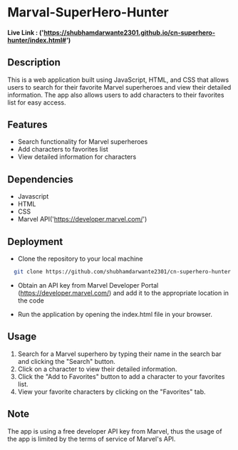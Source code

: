 
# Marval-SuperHero-Hunter

#### Live Link : ('https://shubhamdarwante2301.github.io/cn-superhero-hunter/index.html#')

## Description

This is a web application built using JavaScript, HTML, and CSS that allows users to search for their favorite Marvel superheroes and view their detailed information. The app also allows users to add characters to their favorites list for easy access.



## Features

- Search functionality for Marvel superheroes
- Add characters to favorites list
- View detailed information for characters

## Dependencies

- Javascript
- HTML
- CSS
- Marvel API('https://developer.marvel.com/')


## Deployment

- Clone the repository to your local machine

```bash
  git clone https://github.com/shubhamdarwante2301/cn-superhero-hunter.git
```
- Obtain an API key from Marvel Developer Portal (https://developer.marvel.com/) and add it to the appropriate location in the code

- Run the application by opening the index.html file in your browser.


## Usage

1) Search for a Marvel superhero by typing their name in the search bar and clicking the "Search" button.
2) Click on a character to view their detailed information.
3) Click the "Add to Favorites" button to add a character to your favorites list.
4) View your favorite characters by clicking on the "Favorites" tab.

## Note

The app is using a free developer API key from Marvel, thus the usage of the app is limited by the terms of service of Marvel's API.